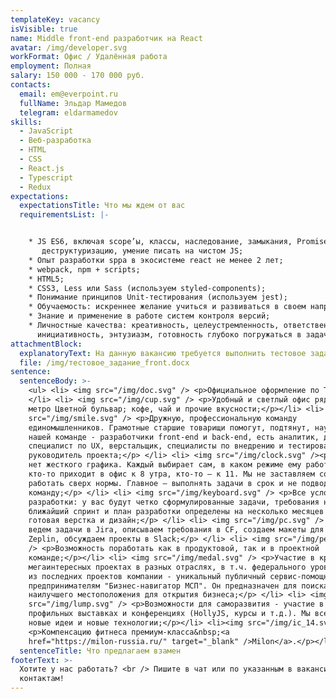 ```yaml
---
templateKey: vacancy
isVisible: true
name: Middle front-end разработчик на React
avatar: /img/developer.svg
workFormat: Офис / Удалённая работа
employment: Полная
salary: 150 000 - 170 000 руб.
contacts:
  email: em@everpoint.ru
  fullName: Эльдар Мамедов
  telegram: eldarmamedov
skills:
  - JavaScript
  - Веб-разработка
  - HTML
  - CSS
  - React.js
  - Typescript
  - Redux
expectations:
  expectationsTitle: Что мы ждем от вас
  requirementsList: |-


    * JS ES6, включая scope’ы, классы, наследование, замыкания, Promise’ы и
       деструктуризацию, умение писать на чистом JS;
    * Опыт разработки sрpa в экосистеме react не менее 2 лет;
    * webpack, npm + scripts;
    * HTML5;
    * CSS3, Less или Sass (используем styled-components);
    * Понимание принципов Unit-тестирования (используем jest);
    * Обучаемость: искреннее желание учиться и развиваться в своем направлении;
    * Знание и применение в работе систем контроля версий;
    * Личностные качества: креативность, целеустремленность, ответственность,
      инициативность, энтузиазм, готовность глубоко погружаться в задачи.
attachmentBlock:
  explanatoryText: На данную вакансию требуется выполнить тестовое задание
  file: /img/тестовое_задание_front.docx
sentence:
  sentenceBody: >-
    <ul> <li> <img src="/img/doc.svg" /> <p>Официальное оформление по ТК РФ;</p>
    </li> <li> <img src="/img/cup.svg" /> <p>Удобный и светлый офис рядом с
    метро Цветной бульвар; кофе, чай и прочие вкусности;</p></li> <li> <img
    src="/img/smile.svg" /> <p>Дружную, профессиональную команду
    единомышленников. Грамотные старшие товарищи помогут, подтянут, научат. В
    нашей команде - разработчики front-end и back-end, есть аналитик, дизайнер,
    специалист по UX, верстальщик, специалисты по внедрению и тестированию,
    руководитель проекта;</p> </li> <li> <img src="/img/clock.svg" /><p>У нас
    нет жесткого графика. Каждый выбирает сам, в каком режиме ему работать:
    кто-то приходит в офис к 8 утра, кто-то — к 11. Мы не заставляем сотрудников
    работать сверх нормы. Главное — выполнять задачи в срок и не подводить
    команду;</p> </li> <li> <img src="/img/keyboard.svg" /> <p>Все условия для
    разработки: у вас будут четко сформулированные задачи, требования на
    ближайший спринт и план разработки определены на несколько месяцев вперед,
    готовая верстка и дизайн;</p> </li> <li> <img src="/img/pc.svg" /> <p>Мы
    ведем задачи в Jira, описываем требования в CF, создаем макеты для верстки в
    Zeplin, обсуждаем проекты в Slack;</p> </li> <li> <img src="/img/people.svg"
    /> <p>Возможность поработать как в продуктовой, так и в проектной
    команде;</p></li> <li> <img src="/img/medal.svg" /> <p>Участие в крупных
    мегаинтересных проектах в разных отраслях, в т.ч. федерального уровня. Один
    из последних проектов компании - уникальный публичный сервис-помощник
    предпринимателям "Бизнес-навигатор МСП". Он предназначен для поиска
    наилучшего местоположения для открытия бизнеса;</p> </li> <li> <img
    src="/img/lump.svg" /> <p>Возможности для саморазвития - участие в
    профильных выставках и конференциях (HollyJS, курсы и т.д.). Мы всегда за
    новые идеи и новые технологии;</p></li> <li><img src="/img/ic_14.svg" />
    <p>Компенсацию фитнеса премиум-класса&nbsp;<a
    href="https://milon-russia.ru/" target="_blank" />Milon</a>.</p></li></ul>
  sentenceTitle: Что предлагаем взамен
footerText: >-
  Хотите у нас работать? <br /> Пишите в чат или по указанным в вакансии
  контактам!
---
```


